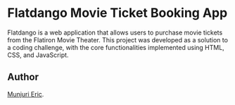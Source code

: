 # Flatdango Movie Ticket Booking App

Flatdango is a web application that allows users to purchase movie tickets from the Flatiron Movie Theater. This project was developed as a solution to a coding challenge, with the core functionalities implemented using HTML, CSS, and JavaScript.

## Author
 [Munjuri Eric](https://github.com/munjuri).
